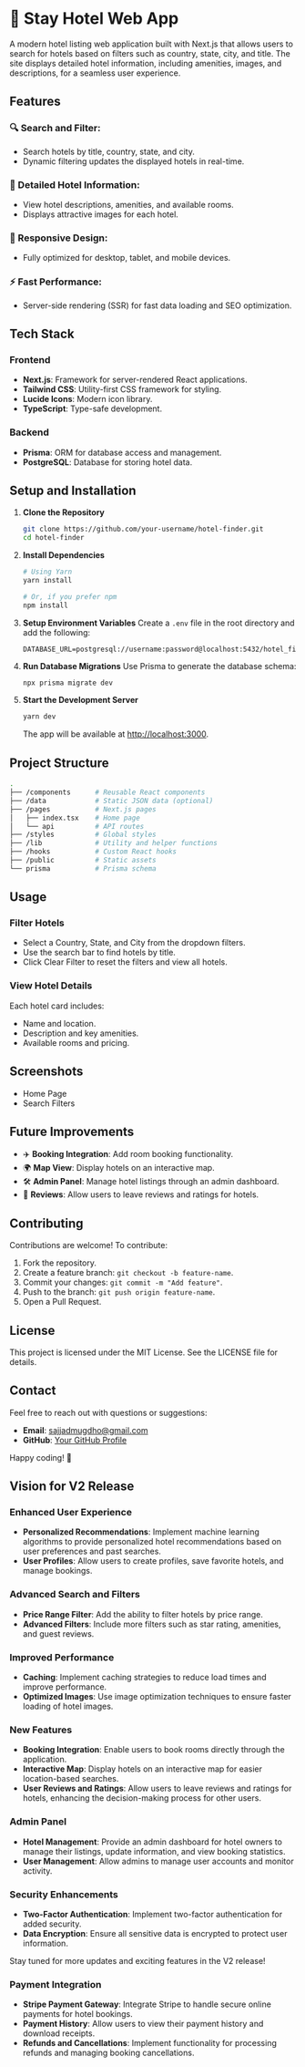 # 🏨 Stay Hotel Web App

A modern hotel listing web application built with Next.js that allows users to search for hotels based on filters such as country, state, city, and title. The site displays detailed hotel information, including amenities, images, and descriptions, for a seamless user experience.

## Features

### 🔍 Search and Filter:

- Search hotels by title, country, state, and city.
- Dynamic filtering updates the displayed hotels in real-time.

### 📖 Detailed Hotel Information:

- View hotel descriptions, amenities, and available rooms.
- Displays attractive images for each hotel.

### 📱 Responsive Design:

- Fully optimized for desktop, tablet, and mobile devices.

### ⚡ Fast Performance:

- Server-side rendering (SSR) for fast data loading and SEO optimization.

## Tech Stack

### Frontend

- **Next.js**: Framework for server-rendered React applications.
- **Tailwind CSS**: Utility-first CSS framework for styling.
- **Lucide Icons**: Modern icon library.
- **TypeScript**: Type-safe development.

### Backend

- **Prisma**: ORM for database access and management.
- **PostgreSQL**: Database for storing hotel data.

## Setup and Installation

1. **Clone the Repository**

   ```bash
   git clone https://github.com/your-username/hotel-finder.git
   cd hotel-finder
   ```

2. **Install Dependencies**

   ```bash
   # Using Yarn
   yarn install

   # Or, if you prefer npm
   npm install
   ```

3. **Setup Environment Variables**
   Create a `.env` file in the root directory and add the following:

   ```env
   DATABASE_URL=postgresql://username:password@localhost:5432/hotel_finder
   ```

4. **Run Database Migrations**
   Use Prisma to generate the database schema:

   ```bash
   npx prisma migrate dev
   ```

5. **Start the Development Server**
   ```bash
   yarn dev
   ```
   The app will be available at [http://localhost:3000](http://localhost:3000).

## Project Structure

```bash
.
├── /components      # Reusable React components
├── /data            # Static JSON data (optional)
├── /pages           # Next.js pages
│   ├── index.tsx    # Home page
│   └── api          # API routes
├── /styles          # Global styles
├── /lib             # Utility and helper functions
├── /hooks           # Custom React hooks
├── /public          # Static assets
└── prisma           # Prisma schema
```

## Usage

### Filter Hotels

- Select a Country, State, and City from the dropdown filters.
- Use the search bar to find hotels by title.
- Click Clear Filter to reset the filters and view all hotels.

### View Hotel Details

Each hotel card includes:

- Name and location.
- Description and key amenities.
- Available rooms and pricing.

## Screenshots

- Home Page
- Search Filters

## Future Improvements

- ✈️ **Booking Integration**: Add room booking functionality.
- 🌍 **Map View**: Display hotels on an interactive map.
- 🛠️ **Admin Panel**: Manage hotel listings through an admin dashboard.
- 💬 **Reviews**: Allow users to leave reviews and ratings for hotels.

## Contributing

Contributions are welcome! To contribute:

1. Fork the repository.
2. Create a feature branch: `git checkout -b feature-name`.
3. Commit your changes: `git commit -m "Add feature"`.
4. Push to the branch: `git push origin feature-name`.
5. Open a Pull Request.

## License

This project is licensed under the MIT License. See the LICENSE file for details.

## Contact

Feel free to reach out with questions or suggestions:

- **Email**: sajjadmugdho@gmail.com
- **GitHub**: [Your GitHub Profile](https://github.com/sajjad-mugdho)

Happy coding! 🎉

## Vision for V2 Release

### Enhanced User Experience

- **Personalized Recommendations**: Implement machine learning algorithms to provide personalized hotel recommendations based on user preferences and past searches.
- **User Profiles**: Allow users to create profiles, save favorite hotels, and manage bookings.

### Advanced Search and Filters

- **Price Range Filter**: Add the ability to filter hotels by price range.
- **Advanced Filters**: Include more filters such as star rating, amenities, and guest reviews.

### Improved Performance

- **Caching**: Implement caching strategies to reduce load times and improve performance.
- **Optimized Images**: Use image optimization techniques to ensure faster loading of hotel images.

### New Features

- **Booking Integration**: Enable users to book rooms directly through the application.
- **Interactive Map**: Display hotels on an interactive map for easier location-based searches.
- **User Reviews and Ratings**: Allow users to leave reviews and ratings for hotels, enhancing the decision-making process for other users.

### Admin Panel

- **Hotel Management**: Provide an admin dashboard for hotel owners to manage their listings, update information, and view booking statistics.
- **User Management**: Allow admins to manage user accounts and monitor activity.

### Security Enhancements

- **Two-Factor Authentication**: Implement two-factor authentication for added security.
- **Data Encryption**: Ensure all sensitive data is encrypted to protect user information.

Stay tuned for more updates and exciting features in the V2 release!

### Payment Integration

- **Stripe Payment Gateway**: Integrate Stripe to handle secure online payments for hotel bookings.
- **Payment History**: Allow users to view their payment history and download receipts.
- **Refunds and Cancellations**: Implement functionality for processing refunds and managing booking cancellations.
